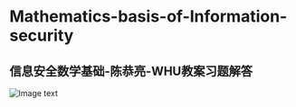 # Mathematics-basis-of-Information-security
## 信息安全数学基础-陈恭亮-WHU教案习题解答




![Image text](https://timgsa.baidu.com/timg?image&quality=80&size=b9999_10000&sec=1591881000775&di=a0ba7d268d3783f63837f8971c86e734&imgtype=0&src=http%3A%2F%2Fimg3.winxuancdn.com%2F2095%2F1201062095_9.jpg%3F1428053106541)
